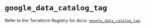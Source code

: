 # `google_data_catalog_tag`

Refer to the Terraform Registry for docs: [`google_data_catalog_tag`](https://registry.terraform.io/providers/hashicorp/google/5.12.0/docs/resources/data_catalog_tag).
